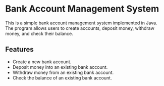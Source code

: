 # Bank Account Management System
This is a simple bank account management system implemented in Java. The program allows users to create accounts, deposit money, withdraw money, and check their balance.

## Features
- Create a new bank account.
- Deposit money into an existing bank account.
- Withdraw money from an existing bank account.
- Check the balance of an existing bank account.

